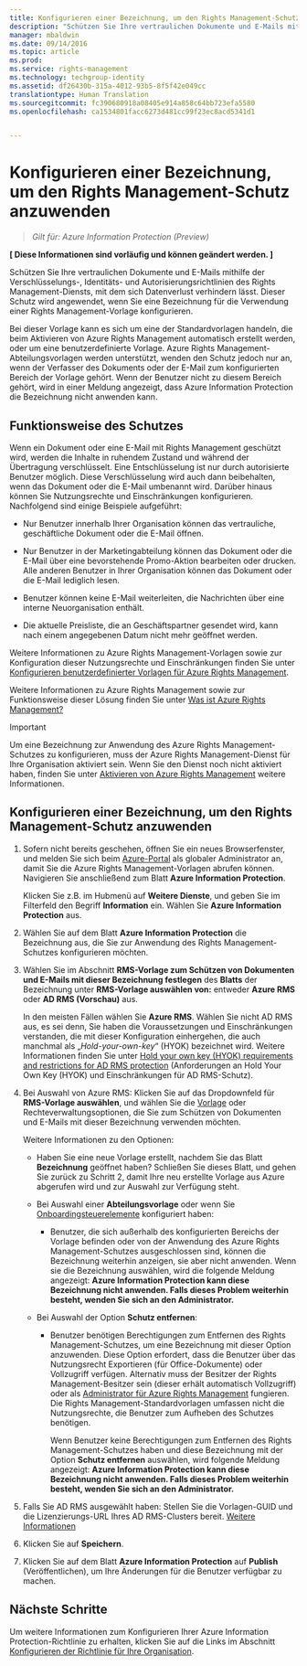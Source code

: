 ```yaml
---
title: Konfigurieren einer Bezeichnung, um den Rights Management-Schutz anzuwenden | Azure Information Protection
description: "Schützen Sie Ihre vertraulichen Dokumente und E-Mails mithilfe der Verschlüsselungs-, Identitäts- und Autorisierungsrichtlinien des Rights Management-Diensts, mit dem sich Datenverlust verhindern lässt. Dieser Schutz wird angewendet, wenn Sie eine Bezeichnung für die Verwendung einer Rights Management-Vorlage konfigurieren."
manager: mbaldwin
ms.date: 09/14/2016
ms.topic: article
ms.prod: 
ms.service: rights-management
ms.technology: techgroup-identity
ms.assetid: df26430b-315a-4012-93b5-8f5f42e049cc
translationtype: Human Translation
ms.sourcegitcommit: fc390680918a08405e914a858c64bb723efa5580
ms.openlocfilehash: ca1534801facc6273d481cc99f23ec8acd5341d1


---
```


# Konfigurieren einer Bezeichnung, um den Rights Management-Schutz anzuwenden

>*Gilt für: Azure Information Protection (Preview)*

**[ Diese Informationen sind vorläufig und können geändert werden. ]**

Schützen Sie Ihre vertraulichen Dokumente und E-Mails mithilfe der Verschlüsselungs-, Identitäts- und Autorisierungsrichtlinien des Rights Management-Diensts, mit dem sich Datenverlust verhindern lässt. Dieser Schutz wird angewendet, wenn Sie eine Bezeichnung für die Verwendung einer Rights Management-Vorlage konfigurieren. 

Bei dieser Vorlage kann es sich um eine der Standardvorlagen handeln, die beim Aktivieren von Azure Rights Management automatisch erstellt werden, oder um eine benutzerdefinierte Vorlage. Azure Rights Management-Abteilungsvorlagen werden unterstützt, wenden den Schutz jedoch nur an, wenn der Verfasser des Dokuments oder der E-Mail zum konfigurierten Bereich der Vorlage gehört. Wenn der Benutzer nicht zu diesem Bereich gehört, wird in einer Meldung angezeigt, dass Azure Information Protection die Bezeichnung nicht anwenden kann.

## Funktionsweise des Schutzes

Wenn ein Dokument oder eine E-Mail mit Rights Management geschützt wird, werden die Inhalte in ruhendem Zustand und während der Übertragung verschlüsselt. Eine Entschlüsselung ist nur durch autorisierte Benutzer möglich. Diese Verschlüsselung wird auch dann beibehalten, wenn das Dokument oder die E-Mail umbenannt wird. Darüber hinaus können Sie Nutzungsrechte und Einschränkungen konfigurieren. Nachfolgend sind einige Beispiele aufgeführt:

- Nur Benutzer innerhalb Ihrer Organisation können das vertrauliche, geschäftliche Dokument oder die E-Mail öffnen.

- Nur Benutzer in der Marketingabteilung können das Dokument oder die E-Mail über eine bevorstehende Promo-Aktion bearbeiten oder drucken. Alle anderen Benutzer in Ihrer Organisation können das Dokument oder die E-Mail lediglich lesen.

- Benutzer können keine E-Mail weiterleiten, die Nachrichten über eine interne Neuorganisation enthält.

- Die aktuelle Preisliste, die an Geschäftspartner gesendet wird, kann nach einem angegebenen Datum nicht mehr geöffnet werden.

Weitere Informationen zu Azure Rights Management-Vorlagen sowie zur Konfiguration dieser Nutzungsrechte und Einschränkungen finden Sie unter [Konfigurieren benutzerdefinierter Vorlagen für Azure Rights Management](../deploy-use/configure-custom-templates.md).

Weitere Informationen zu Azure Rights Management sowie zur Funktionsweise dieser Lösung finden Sie unter [Was ist Azure Rights Management?](../understand-explore/what-is-azure-rms.md)

> [!IMPORTANT]
> Um eine Bezeichnung zur Anwendung des Azure Rights Management-Schutzes zu konfigurieren, muss der Azure Rights Management-Dienst für Ihre Organisation aktiviert sein. Wenn Sie den Dienst noch nicht aktiviert haben, finden Sie unter [Aktivieren von Azure Rights Management](../deploy-use/activate-service.md) weitere Informationen.


## Konfigurieren einer Bezeichnung, um den Rights Management-Schutz anzuwenden

1. Sofern nicht bereits geschehen, öffnen Sie ein neues Browserfenster, und melden Sie sich beim [Azure-Portal](https://portal.azure.com) als globaler Administrator an, damit Sie die Azure Rights Management-Vorlagen abrufen können. Navigieren Sie anschließend zum Blatt **Azure Information Protection**. 

    Klicken Sie z.B. im Hubmenü auf **Weitere Dienste**, und geben Sie im Filterfeld den Begriff **Information** ein. Wählen Sie **Azure Information Protection** aus.

2. Wählen Sie auf dem Blatt **Azure Information Protection** die Bezeichnung aus, die Sie zur Anwendung des Rights Management-Schutzes konfigurieren möchten.

3. Wählen Sie im Abschnitt **RMS-Vorlage zum Schützen von Dokumenten und E-Mails mit dieser Bezeichnung festlegen** des **Blatts** der Bezeichnung unter **RMS-Vorlage auswählen von:** entweder **Azure RMS** oder **AD RMS (Vorschau)** aus.
    
    In den meisten Fällen wählen Sie **Azure RMS**. Wählen Sie nicht AD RMS aus, es sei denn, Sie haben die Voraussetzungen und Einschränkungen verstanden, die mit dieser Konfiguration einhergehen, die auch manchmal als „*Hold-your-own-key*“ (HYOK) bezeichnet wird. Weitere Informationen finden Sie unter [Hold your own key (HYOK) requirements and restrictions for AD RMS protection](configure-adrms-restrictions.md) (Anforderungen an Hold Your Own Key (HYOK) und Einschränkungen für AD RMS-Schutz).
    
4. Bei Auswahl von Azure RMS: Klicken Sie auf das Dropdownfeld für **RMS-Vorlage auswählen**, und wählen Sie die [Vorlage](../deploy-use/configure-custom-templates.md) oder Rechteverwaltungsoptionen, die Sie zum Schützen von Dokumenten und E-Mails mit dieser Bezeichnung verwenden möchten.
    
    Weitere Informationen zu den Optionen:
    
    - Haben Sie eine neue Vorlage erstellt, nachdem Sie das Blatt **Bezeichnung** geöffnet haben? Schließen Sie dieses Blatt, und gehen Sie zurück zu Schritt 2, damit Ihre neu erstellte Vorlage aus Azure abgerufen wird und zur Auswahl zur Verfügung steht.
    
    - Bei Auswahl einer **Abteilungsvorlage** oder wenn Sie [Onboardingsteuerelemente](../deploy-use/activate-service.md#configuring-onboarding-controls-for-a-phased-deployment) konfiguriert haben:
    
        - Benutzer, die sich außerhalb des konfigurierten Bereichs der Vorlage befinden oder von der Anwendung des Azure Rights Management-Schutzes ausgeschlossen sind, können die Bezeichnung weiterhin anzeigen, sie aber nicht anwenden. Wenn sie die Bezeichnung auswählen, wird die folgende Meldung angezeigt: **Azure Information Protection kann diese Bezeichnung nicht anwenden. Falls dieses Problem weiterhin besteht, wenden Sie sich an den Administrator.**
        
    - Bei Auswahl der Option **Schutz entfernen**:
        
        - Benutzer benötigen Berechtigungen zum Entfernen des Rights Management-Schutzes, um eine Bezeichnung mit dieser Option anzuwenden. Diese Option erfordert, dass die Benutzer über das Nutzungsrecht Exportieren (für Office-Dokumente) oder Vollzugriff verfügen. Alternativ muss der Besitzer der Rights Management-Besitzer sein (dieser erhält automatisch Vollzugriff) oder als [Administrator für Azure Rights Management](../deploy-use/configure-super-users.md) fungieren. Die Rights Management-Standardvorlagen umfassen nicht die Nutzungsrechte, die Benutzer zum Aufheben des Schutzes benötigen. 

            Wenn Benutzer keine Berechtigungen zum Entfernen des Rights Management-Schutzes haben und diese Bezeichnung mit der Option **Schutz entfernen** auswählen, wird folgende Meldung angezeigt: **Azure Information Protection kann diese Bezeichnung nicht anwenden. Falls dieses Problem weiterhin besteht, wenden Sie sich an den Administrator.**

5. Falls Sie AD RMS ausgewählt haben: Stellen Sie die Vorlagen-GUID und die Lizenzierungs-URL Ihres AD RMS-Clusters bereit. [Weitere Informationen](configure-adrms-restrictions.md#locating-the-information-to-specify-ad-rms-protection-with-an-azure-information-protection-label)

6. Klicken Sie auf **Speichern**.

7. Klicken Sie auf dem Blatt **Azure Information Protection** auf **Publish** (Veröffentlichen), um Ihre Änderungen für die Benutzer verfügbar zu machen.

## Nächste Schritte

Um weitere Informationen zum Konfigurieren Ihrer Azure Information Protection-Richtlinie zu erhalten, klicken Sie auf die Links im Abschnitt [Konfigurieren der Richtlinie für Ihre Organisation](configure-policy.md#configuring-your-organization-s-policy).  



<!--HONumber=Sep16_HO3-->


